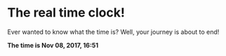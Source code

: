 # The real time clock!

Ever wanted to know what the time is? Well, your journey is about to end!

**The time is Nov 08, 2017, 16:51**